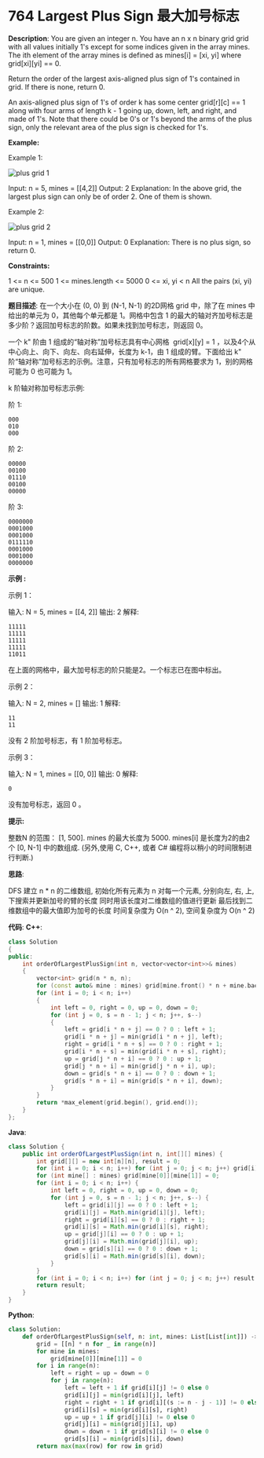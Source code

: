 # 764 Largest Plus Sign 最大加号标志

__Description__:
You are given an integer n. You have an n x n binary grid grid with all values initially 1's except for some indices given in the array mines. The ith element of the array mines is defined as mines[i] = [xi, yi] where grid[xi][yi] == 0.

Return the order of the largest axis-aligned plus sign of 1's contained in grid. If there is none, return 0.

An axis-aligned plus sign of 1's of order k has some center grid[r][c] == 1 along with four arms of length k - 1 going up, down, left, and right, and made of 1's. Note that there could be 0's or 1's beyond the arms of the plus sign, only the relevant area of the plus sign is checked for 1's.

__Example:__

Example 1:

![plus grid 1](https://assets.leetcode.com/uploads/2021/06/13/plus1-grid.jpg)

Input: n = 5, mines = [[4,2]]
Output: 2
Explanation: In the above grid, the largest plus sign can only be of order 2. One of them is shown.

Example 2:

![plus grid 2](https://assets.leetcode.com/uploads/2021/06/13/plus2-grid.jpg)

Input: n = 1, mines = [[0,0]]
Output: 0
Explanation: There is no plus sign, so return 0.

__Constraints:__

1 <= n <= 500
1 <= mines.length <= 5000
0 <= xi, yi < n
All the pairs (xi, yi) are unique.

__题目描述__:
在一个大小在 (0, 0) 到 (N-1, N-1) 的2D网格 grid 中，除了在 mines 中给出的单元为 0，其他每个单元都是 1。网格中包含 1 的最大的轴对齐加号标志是多少阶？返回加号标志的阶数。如果未找到加号标志，则返回 0。

一个 k" 阶由 1 组成的“轴对称”加号标志具有中心网格  grid[x][y] = 1 ，以及4个从中心向上、向下、向左、向右延伸，长度为 k-1，由 1 组成的臂。下面给出 k" 阶“轴对称”加号标志的示例。注意，只有加号标志的所有网格要求为 1，别的网格可能为 0 也可能为 1。

k 阶轴对称加号标志示例:

阶 1:

```text
000
010
000
```

阶 2:

```text
00000
00100
01110
00100
00000
```

阶 3:

```text
0000000
0001000
0001000
0111110
0001000
0001000
0000000
```

__示例 :__

示例 1：

输入: N = 5, mines = [[4, 2]]
输出: 2
解释:

```text
11111
11111
11111
11111
11011
```

在上面的网格中，最大加号标志的阶只能是2。一个标志已在图中标出。

示例 2：

输入: N = 2, mines = []
输出: 1
解释:

```text
11
11
```

没有 2 阶加号标志，有 1 阶加号标志。

示例 3：

输入: N = 1, mines = [[0, 0]]
输出: 0
解释:

```text
0
```

没有加号标志，返回 0 。

__提示:__

整数N 的范围： [1, 500].
mines 的最大长度为 5000.
mines[i] 是长度为2的由2个 [0, N-1] 中的数组成.
(另外,使用 C, C++, 或者 C# 编程将以稍小的时间限制进行​​判断.)

__思路__:

DFS
建立 n * n 的二维数组, 初始化所有元素为 n
对每一个元素, 分别向左, 右, 上, 下搜索并更新加号的臂的长度
同时用该长度对二维数组的值进行更新
最后找到二维数组中的最大值即为加号的长度
时间复杂度为 O(n ^ 2), 空间复杂度为 O(n ^ 2)

__代码__:
__C++__:

```C++
class Solution 
{
public:
    int orderOfLargestPlusSign(int n, vector<vector<int>>& mines) 
    {
        vector<int> grid(n * n, n);
        for (const auto& mine : mines) grid[mine.front() * n + mine.back()] = 0;
        for (int i = 0; i < n; i++) 
        {
            int left = 0, right = 0, up = 0, down = 0;
            for (int j = 0, s = n - 1; j < n; j++, s--) 
            {
                left = grid[i * n + j] == 0 ? 0 : left + 1;
                grid[i * n + j] = min(grid[i * n + j], left);
                right = grid[i * n + s] == 0 ? 0 : right + 1;
                grid[i * n + s] = min(grid[i * n + s], right);
                up = grid[j * n + i] == 0 ? 0 : up + 1;
                grid[j * n + i] = min(grid[j * n + i], up);
                down = grid[s * n + i] == 0 ? 0 : down + 1;
                grid[s * n + i] = min(grid[s * n + i], down);
            }
        }
        return *max_element(grid.begin(), grid.end());
    }
};
```

__Java__:

```Java
class Solution {
    public int orderOfLargestPlusSign(int n, int[][] mines) {
        int grid[][] = new int[n][n], result = 0;
        for (int i = 0; i < n; i++) for (int j = 0; j < n; j++) grid[i][j] = n;
        for (int mine[] : mines) grid[mine[0]][mine[1]] = 0;
        for (int i = 0; i < n; i++) {
            int left = 0, right = 0, up = 0, down = 0;
            for (int j = 0, s = n - 1; j < n; j++, s--) {
                left = grid[i][j] == 0 ? 0 : left + 1;
                grid[i][j] = Math.min(grid[i][j], left);
                right = grid[i][s] == 0 ? 0 : right + 1;
                grid[i][s] = Math.min(grid[i][s], right);
                up = grid[j][i] == 0 ? 0 : up + 1;
                grid[j][i] = Math.min(grid[j][i], up);
                down = grid[s][i] == 0 ? 0 : down + 1;
                grid[s][i] = Math.min(grid[s][i], down);
            }
        }
        for (int i = 0; i < n; i++) for (int j = 0; j < n; j++) result = Math.max(result, grid[i][j]);
        return result;
    }
}
```

__Python__:

```Python
class Solution:
    def orderOfLargestPlusSign(self, n: int, mines: List[List[int]]) -> int:
        grid = [[n] * n for _ in range(n)]
        for mine in mines:
            grid[mine[0]][mine[1]] = 0
        for i in range(n):
            left = right = up = down = 0
            for j in range(n):
                left = left + 1 if grid[i][j] != 0 else 0
                grid[i][j] = min(grid[i][j], left)
                right = right + 1 if grid[i][(s := n - j - 1)] != 0 else 0
                grid[i][s] = min(grid[i][s], right)
                up = up + 1 if grid[j][i] != 0 else 0
                grid[j][i] = min(grid[j][i], up)
                down = down + 1 if grid[s][i] != 0 else 0
                grid[s][i] = min(grid[s][i], down)
        return max(max(row) for row in grid)
```

